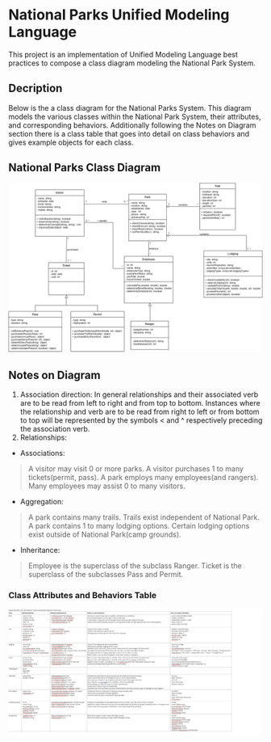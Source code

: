 # National Parks Unified Modeling Language

This project is an implementation of Unified Modeling Language best practices to compose a class diagram modeling the National Park System.

## Decription

Below is the a class diagram for the National Parks System. This diagram models the various classes within the National Park System, their attributes, and corresponding behaviors. 
Additionally following the Notes on Diagram section there is a class table that goes into detail on class behaviors and gives example objects for each class.

## National Parks Class Diagram

![Class Diagram](./Diagrams/National_Parks_UML.png)

## Notes on Diagram

1. Association direction: In general relationships and their associated verb are to be read from left to right and from top to bottom. Instances where the relationship and verb are to be read from right to left or from bottom to top will be represented by the symbols < and ^ respectively preceding the association verb. 
2. Relationships:

* Associations: 

> A visitor may visit 0 or more parks. 
> A visitor purchases 1 to many tickets(permit, pass). 
> A park employs many employees(and rangers). 
> Many employees may assist 0 to many visitors. 

* Aggregation: 

> A park contains many trails. Trails exist independent of National Park. 
> A park contains 1 to many lodging options. Certain lodging options exist outside of National Park(camp grounds). 

* Inheritance: 

> Employee is the superclass of the subclass Ranger. 
> Ticket is the superclass of the subclasses Pass and Permit. 

### Class Attributes and Behaviors Table

![Final](./Diagrams/National_Parks_UML_Class_Table.png)